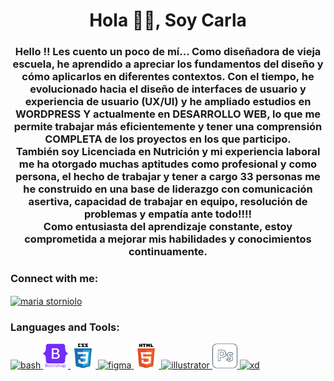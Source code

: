 <h1 align="center">Hola 🙋‍♀️, Soy Carla</h1>
<h3 align="center">Hello !! Les cuento un poco de mí... Como diseñadora de vieja escuela, he aprendido a apreciar los fundamentos del diseño y cómo aplicarlos en diferentes contextos. Con el tiempo, he evolucionado hacia el diseño de interfaces de usuario y experiencia de usuario (UX/UI) y he ampliado estudios en WORDPRESS Y  actualmente en DESARROLLO WEB, lo que me permite trabajar más eficientemente y tener una comprensión COMPLETA de los proyectos en los que participo.<br> También soy Licenciada en Nutrición y mi experiencia laboral me ha otorgado muchas aptitudes como profesional y como persona, el hecho de trabajar y tener a cargo 33 personas me he construido en una base de liderazgo con comunicación asertiva, capacidad de trabajar en equipo, resolución de problemas y empatía ante todo!!!! <br> Como entusiasta del aprendizaje constante, estoy comprometida a mejorar mis habilidades y conocimientos continuamente.</h3>

<h3 align="left" >Connect with me:</h3>
<p align="left">
<a href="https://linkedin.com/in/maria storniolo" target="blank"><img align="center" src="https://raw.githubusercontent.com/rahuldkjain/github-profile-readme-generator/master/src/images/icons/Social/linked-in-alt.svg" alt="maria storniolo" height="30" width="40" /></a>
</p>

<h3 align="left">Languages and Tools:</h3>
<p align="left"> <a href="https://www.gnu.org/software/bash/" target="_blank" rel="noreferrer"> <img src="https://www.vectorlogo.zone/logos/gnu_bash/gnu_bash-icon.svg" alt="bash" width="40" height="40"/> </a> <a href="https://getbootstrap.com" target="_blank" rel="noreferrer"> <img src="https://raw.githubusercontent.com/devicons/devicon/master/icons/bootstrap/bootstrap-plain-wordmark.svg" alt="bootstrap" width="40" height="40"/> </a> <a href="https://www.w3schools.com/css/" target="_blank" rel="noreferrer"> <img src="https://raw.githubusercontent.com/devicons/devicon/master/icons/css3/css3-original-wordmark.svg" alt="css3" width="40" height="40"/> </a> <a href="https://www.figma.com/" target="_blank" rel="noreferrer"> <img src="https://www.vectorlogo.zone/logos/figma/figma-icon.svg" alt="figma" width="40" height="40"/> </a> <a href="https://www.w3.org/html/" target="_blank" rel="noreferrer"> <img src="https://raw.githubusercontent.com/devicons/devicon/master/icons/html5/html5-original-wordmark.svg" alt="html5" width="40" height="40"/> </a> <a href="https://www.adobe.com/in/products/illustrator.html" target="_blank" rel="noreferrer"> <img src="https://www.vectorlogo.zone/logos/adobe_illustrator/adobe_illustrator-icon.svg" alt="illustrator" width="40" height="40"/> </a> <a href="https://www.photoshop.com/en" target="_blank" rel="noreferrer"> <img src="https://raw.githubusercontent.com/devicons/devicon/master/icons/photoshop/photoshop-line.svg" alt="photoshop" width="40" height="40"/> </a> <a href="https://www.adobe.com/products/xd.html" target="_blank" rel="noreferrer"> <img src="https://cdn.worldvectorlogo.com/logos/adobe-xd.svg" alt="xd" width="40" height="40"/> </a> </p>
